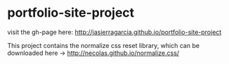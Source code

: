 # portfolio-site-project
visit the gh-page here: http://jasierragarcia.github.io/portfolio-site-project

This project contains the normalize css reset library,
which can be downloaded here -> http://necolas.github.io/normalize.css/